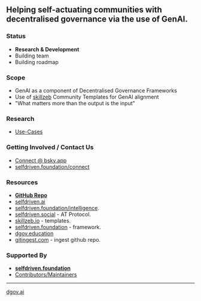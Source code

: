 ## Helping self-actuating communities with decentralised governance via the use of GenAI.

### Status
- **Research & Development**
- Building team
- Building roadmap

### Scope
- GenAI as a component of Decentralised Governance Frameworks
- Use of [skillzeb](https://skillseb.io) Community Templates for GenAI alignment
- "What matters more than the output is the input"

### Research
- [Use-Cases](https://github.com/selfdriven-foundation/dgov-ai/tree/main/research/use-cases)

### Getting Involved / Contact Us
- [Connect @ bsky.app](https://bsky.app/profile/markbyers.selfdriven.social)
- [selfdriven.foundation/connect](https://selfdriven.foundation/connect)

### Resources
- [**GitHub Repo**](https://github.com/selfdriven-foundation/dgov-ai)
- [selfdriven.ai](https://selfdriven.ai)
- [selfdriven.foundation/intelligence](https://selfdriven.foundation/intelligence).
- [selfdriven.social](https://selfdriven.social) - AT Protocol.
- [skillzeb.io](https://skillseb.io) - templates.
- [selfdriven.foundation](https://selfdriven.foundation) - framework.
- [dgov.education](https://dgov.education)
- [gitingest.com](https://gitingest.com/selfdriven-foundation/dgov-ai) - ingest github repo.

### Supported By
- [**selfdriven.foundation**](https://selfdriven.foundation)
- [Contributors/Maintainers](MAINTAINERS.md)

----
[dgov.ai](https://dgov.ai)

